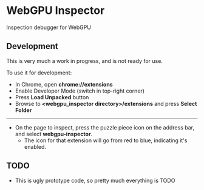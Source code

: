# WebGPU Inspector

Inspection debugger for WebGPU

## Development

This is very much a work in progress, and is not ready for use.

To use it for development:

- In Chrome, open **chrome://extensions**
- Enable Developer Mode (switch in top-right corner)
- Press **Load Unpacked** button
- Browse to **<webgpu_inspector directory>/extensions** and press **Select Folder**

---

- On the page to inspect, press the puzzle piece icon on the address bar, and select **webgpu-inspector**.
  - The icon for that extension will go from red to blue, indicating it's enabled.

## TODO

- This is ugly prototype code, so pretty much everything is TODO
